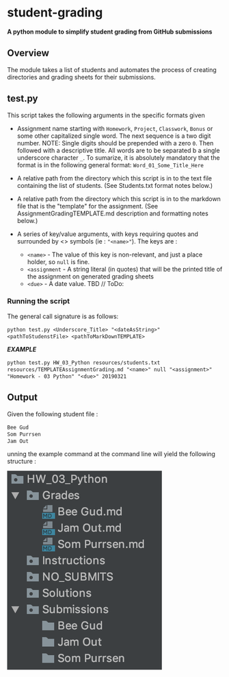 # student-grading
**A python module to simplify student grading from GitHub submissions**

## Overview
The module takes a list of students and automates the process of creating directories and grading sheets for their submissions.

## test.py
This script takes the following arguments in the specific formats given

- Assignment name starting with `Homework`, `Project`, `Classwork`, `Bonus` or some other capitalized single word.  The next sequence is a two digit number.  NOTE: Single digits should be prepended with a zero `0`. Then followed with a descriptive title.  All words are to be separated b a single underscore character `_`.  To sumarize, it is absolutely mandatory that the format is in the following general format:  `Word_01_Some_Title_Here`

- A relative path from the directory which this script is in to the text file containing the list of students. (See Students.txt format notes below.)
- A relative path from the directory which this script is in to the markdown file that is the "template" for the assignment. (See AssignmentGradingTEMPLATE.md description and formatting notes below.)
- A series of key/value arguments, with keys requiring quotes and surrounded by <> symbols (ie : `"<name>"`).  The keys are :
  
    - `<name>` - The value of this key is non-relevant, and just a place holder, so `null` is fine.
    - `<assignment` - A string literal (in quotes) that will be the printed title of the assignment on generated grading sheets
    - `<due>` - A date value. TBD // ToDo:
    
### Running the script

The general call signature is as follows:

```
python test.py <Underscore_Title> "<dateAsString>" <pathToStudenstFile> <pathToMarkDownTEMPLATE>
```
_**EXAMPLE**_
```
python test.py HW_03_Python resources/students.txt resources/TEMPLATEAssignmentGrading.md "<name>" null "<assignment>" "Homework - 03 Python" "<due>" 20190321
```
## Output

Given the following student file : 
```angular2
Bee Gud
Som Purrsen
Jam Out
```

unning the example command at the command line will yield the following structure : 

![The Output](docs/Output.png)
